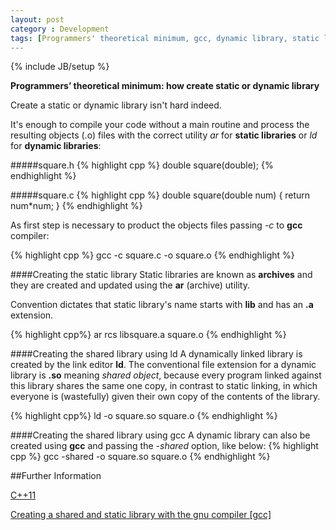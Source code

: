 ```yaml
---
layout: post
category : Development
tags: [Programmers' theoretical minimum, gcc, dynamic library, static library]
---
```

{% include JB/setup %}

**Programmers’ theoretical minimum: how create static or dynamic library**

<!--more-->

Create a static or dynamic library isn't hard indeed.

It's enough to compile your code without a main routine and process the resulting objects (.o) files with the correct utility *ar* for **static libraries** or *ld* for **dynamic libraries**:

#####square.h
{% highlight cpp %}
double square(double);
{% endhighlight %}

#####square.c
{% highlight cpp %}
double square(double num) {
  return num*num;
}
{% endhighlight %}

As first step is necessary to product the objects files passing *-c* to **gcc** compiler:

{% highlight cpp %}
gcc -c square.c -o square.o
{% endhighlight %}

####Creating the static library
Static libraries are known as **archives** and they are created and updated using the **ar** (archive) utility.

Convention dictates that static library's name starts with **lib** and has an **.a** extension.

{% highlight cpp%}
ar rcs libsquare.a square.o
{% endhighlight %}

####Creating the shared library using ld
A dynamically linked library is created by the link editor **ld**. The conventional file extension for a dynamic library is **.so** meaning *shared object*, because every program linked against this library shares the same one copy, in contrast to static linking, in which everyone is (wastefully) given their own copy of the contents of the library.
 
{% highlight cpp%}
ld -o square.so square.o
{% endhighlight %}

####Creating the shared library using gcc
A dynamic library can also be created using **gcc**  and passing the *-shared* option, like below:
{% highlight cpp %}
gcc -shared -o square.so square.o
{% endhighlight %}


##Further Information

[C++11](http://en.wikipedia.org/wiki/C%2B%2B11)

[Creating a shared and static library with the gnu compiler [gcc]](http://www.adp-gmbh.ch/cpp/gcc/create_lib.html)


